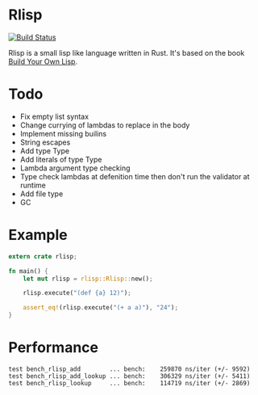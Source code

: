 Rlisp
=====

[![Build Status](https://travis-ci.org/JoNil/rlisp.png?branch=master)](https://travis-ci.org/JoNil/rlisp)

Rlisp is a small lisp like language written in Rust. It's based on the book [Build Your Own Lisp](http://www.buildyourownlisp.com/).

Todo
====

- Fix empty list syntax
- Change currying of lambdas to replace in the body
- Implement missing builins
- String escapes
- Add type Type
- Add literals of type Type
- Lambda argument type checking
- Type check lambdas at defenition time then don't run the validator at runtime
- Add file type
- GC

Example
=======

```rust
extern crate rlisp;

fn main() {
    let mut rlisp = rlisp::Rlisp::new();

    rlisp.execute("(def {a} 12)");

    assert_eq!(rlisp.execute("(+ a a)"), "24");
}
```

Performance
===========

```
test bench_rlisp_add        ... bench:    259870 ns/iter (+/- 9592)
test bench_rlisp_add_lookup ... bench:    306329 ns/iter (+/- 5411)
test bench_rlisp_lookup     ... bench:    114719 ns/iter (+/- 2869)
```

